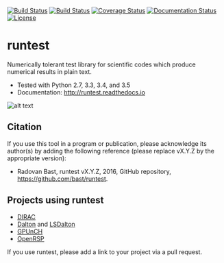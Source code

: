 [![Build Status](https://travis-ci.org/bast/runtest.svg?branch=master)](https://travis-ci.org/bast/runtest/builds)
[![Build Status](https://ci.appveyor.com/api/projects/status/github/bast/runtest?branch=master&svg=true)](https://ci.appveyor.com/project/bast/runtest/history)
[![Coverage Status](https://coveralls.io/repos/bast/runtest/badge.png?branch=master)](https://coveralls.io/r/bast/runtest?branch=master)
[![Documentation Status](https://readthedocs.org/projects/runtest/badge/?version=latest)](http://runtest.readthedocs.io)
[![License](https://img.shields.io/badge/license-%20BSD--3-blue.svg)](../master/LICENSE)


# runtest

Numerically tolerant test library for scientific
codes which produce numerical results in plain text.

- Tested with Python 2.7, 3.3, 3.4, and 3.5
- Documentation: http://runtest.readthedocs.io

![alt text](https://github.com/bast/runtest/raw/master/img/xanathar.jpg "Xanathar")


## Citation

If you use this tool in a program or publication, please acknowledge its
author(s) by adding the following reference (please replace vX.Y.Z
by the appropriate version):

- Radovan Bast, runtest vX.Y.Z, 2016, GitHub repository, https://github.com/bast/runtest.


## Projects using runtest

- [DIRAC](http://diracprogram.org)
- [Dalton](http://daltonprogram.org) and [LSDalton](http://daltonprogram.org)
- [GPUnCH](http://gpunch.org)
- [OpenRSP](http://openrsp.org)

If you use runtest, please add a link to your project via a pull request.
